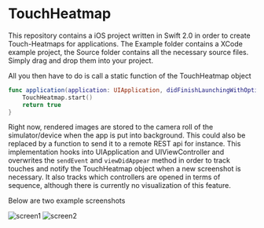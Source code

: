 # TouchHeatmap

This repository contains a iOS project written in Swift 2.0 in order to create Touch-Heatmaps for applications. The Example folder contains a XCode example project, the Source folder contains all the necessary source files. Simply drag and drop them into your project.

All you then have to do is call a static function of the TouchHeatmap object

```swift
func application(application: UIApplication, didFinishLaunchingWithOptions launchOptions: [NSObject: AnyObject]?) -> Bool {
    TouchHeatmap.start()
    return true
}
```

Right now, rendered images are stored to the camera roll of the simulator/device when the app is put into background. This could also be replaced by a function to send it to a remote REST api for instance. This implementation hooks into UIApplication and UIViewController and overwrites the ```sendEvent``` and ```viewDidAppear``` method in order to track touches and notify the TouchHeatmap object when a new screenshot is necessary. It also tracks which controllers are opened in terms of sequence, although there is currently no visualization of this feature.

Below are two example screenshots

![screen1](https://raw.github.com/christopherhelf/TouchHeatmap/master/Images/screen1.png "Screenshot 1") ![screen2](https://raw.github.com/christopherhelf/TouchHeatmap/master/Images/screen2.png "Screenshot 2")




